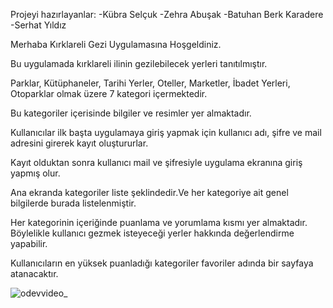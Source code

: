 Projeyi hazırlayanlar: -Kübra Selçuk -Zehra Abuşak -Batuhan Berk Karadere -Serhat Yıldız

Merhaba Kırklareli Gezi Uygulamasına Hoşgeldiniz.

Bu uygulamada kırklareli ilinin gezilebilecek yerleri tanıtılmıştır.

Parklar, Kütüphaneler, Tarihi  Yerler, Oteller, Marketler, İbadet Yerleri, Otoparklar olmak üzere 7 kategori içermektedir.

Bu kategoriler içerisinde bilgiler ve resimler yer almaktadır.

Kullanıcılar ilk başta uygulamaya giriş yapmak için kullanıcı adı, şifre ve mail adresini girerek kayıt oluştururlar.

Kayıt olduktan sonra kullanıcı mail ve şifresiyle uygulama ekranına giriş yapmış olur.

Ana ekranda kategoriler liste şeklindedir.Ve her kategoriye ait genel bilgilerde burada listelenmiştir.

Her kategorinin içeriğinde puanlama ve yorumlama kısmı yer almaktadır. Böylelikle kullanıcı gezmek isteyeceği yerler hakkında değerlendirme yapabilir.

Kullanıcıların en yüksek puanladığı kategoriler favoriler adında bir sayfaya atanacaktır.

![odevvideo_](https://user-images.githubusercontent.com/79581764/172881493-a92c1030-a95d-48a9-b9a6-fcc05ee0da2e.gif)
